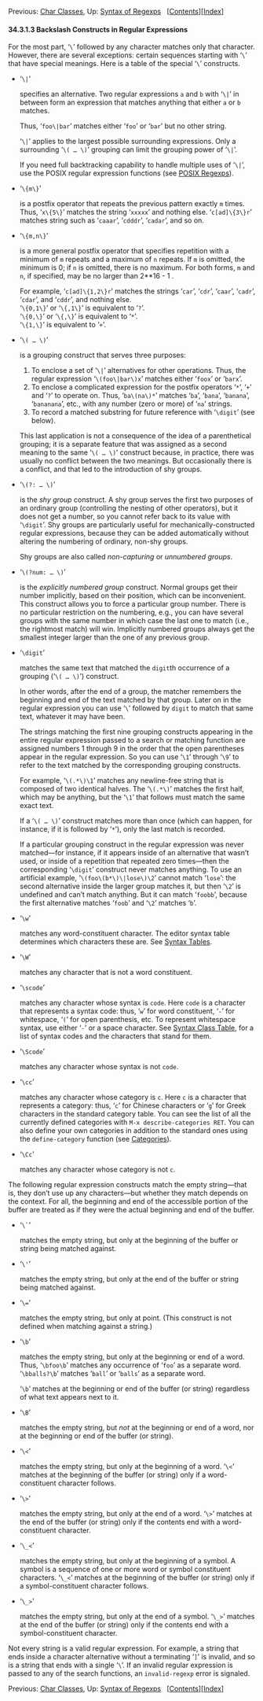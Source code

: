 

Previous: [Char Classes](Char-Classes.html), Up: [Syntax of Regexps](Syntax-of-Regexps.html)   \[[Contents](index.html#SEC_Contents "Table of contents")]\[[Index](Index.html "Index")]

#### 34.3.1.3 Backslash Constructs in Regular Expressions

For the most part, ‘`\`’ followed by any character matches only that character. However, there are several exceptions: certain sequences starting with ‘`\`’ that have special meanings. Here is a table of the special ‘`\`’ constructs.

*   ‘`\|`’

    specifies an alternative. Two regular expressions `a` and `b` with ‘`\|`’ in between form an expression that matches anything that either `a` or `b` matches.

    Thus, ‘`foo\|bar`’ matches either ‘`foo`’ or ‘`bar`’ but no other string.

    ‘`\|`’ applies to the largest possible surrounding expressions. Only a surrounding ‘`\( … \)`’ grouping can limit the grouping power of ‘`\|`’.

    If you need full backtracking capability to handle multiple uses of ‘`\|`’, use the POSIX regular expression functions (see [POSIX Regexps](POSIX-Regexps.html)).

*   ‘`\{m\}`’

    is a postfix operator that repeats the previous pattern exactly `m` times. Thus, ‘`x\{5\}`’ matches the string ‘`xxxxx`’ and nothing else. ‘`c[ad]\{3\}r`’ matches string such as ‘`caaar`’, ‘`cdddr`’, ‘`cadar`’, and so on.

*   ‘`\{m,n\}`’

    is a more general postfix operator that specifies repetition with a minimum of `m` repeats and a maximum of `n` repeats. If `m` is omitted, the minimum is 0; if `n` is omitted, there is no maximum. For both forms, `m` and `n`, if specified, may be no larger than 2\*\*16 - 1 .

    For example, ‘`c[ad]\{1,2\}r`’ matches the strings ‘`car`’, ‘`cdr`’, ‘`caar`’, ‘`cadr`’, ‘`cdar`’, and ‘`cddr`’, and nothing else.\
    ‘`\{0,1\}`’ or ‘`\{,1\}`’ is equivalent to ‘`?`’.\
    ‘`\{0,\}`’ or ‘`\{,\}`’ is equivalent to ‘`*`’.\
    ‘`\{1,\}`’ is equivalent to ‘`+`’.

*   ‘`\( … \)`’

    is a grouping construct that serves three purposes:

    1.  To enclose a set of ‘`\|`’ alternatives for other operations. Thus, the regular expression ‘`\(foo\|bar\)x`’ matches either ‘`foox`’ or ‘`barx`’.
    2.  To enclose a complicated expression for the postfix operators ‘`*`’, ‘`+`’ and ‘`?`’ to operate on. Thus, ‘`ba\(na\)*`’ matches ‘`ba`’, ‘`bana`’, ‘`banana`’, ‘`bananana`’, etc., with any number (zero or more) of ‘`na`’ strings.
    3.  To record a matched substring for future reference with ‘`\digit`’ (see below).

    This last application is not a consequence of the idea of a parenthetical grouping; it is a separate feature that was assigned as a second meaning to the same ‘`\( … \)`’ construct because, in practice, there was usually no conflict between the two meanings. But occasionally there is a conflict, and that led to the introduction of shy groups.

*   ‘`\(?: … \)`’

    is the *shy group* construct. A shy group serves the first two purposes of an ordinary group (controlling the nesting of other operators), but it does not get a number, so you cannot refer back to its value with ‘`\digit`’. Shy groups are particularly useful for mechanically-constructed regular expressions, because they can be added automatically without altering the numbering of ordinary, non-shy groups.

    Shy groups are also called *non-capturing* or *unnumbered groups*.

*   ‘`\(?num: … \)`’

    is the *explicitly numbered group* construct. Normal groups get their number implicitly, based on their position, which can be inconvenient. This construct allows you to force a particular group number. There is no particular restriction on the numbering, e.g., you can have several groups with the same number in which case the last one to match (i.e., the rightmost match) will win. Implicitly numbered groups always get the smallest integer larger than the one of any previous group.

*   ‘`\digit`’

    matches the same text that matched the `digit`th occurrence of a grouping (‘`\( … \)`’) construct.

    In other words, after the end of a group, the matcher remembers the beginning and end of the text matched by that group. Later on in the regular expression you can use ‘`\`’ followed by `digit` to match that same text, whatever it may have been.

    The strings matching the first nine grouping constructs appearing in the entire regular expression passed to a search or matching function are assigned numbers 1 through 9 in the order that the open parentheses appear in the regular expression. So you can use ‘`\1`’ through ‘`\9`’ to refer to the text matched by the corresponding grouping constructs.

    For example, ‘`\(.*\)\1`’ matches any newline-free string that is composed of two identical halves. The ‘`\(.*\)`’ matches the first half, which may be anything, but the ‘`\1`’ that follows must match the same exact text.

    If a ‘`\( … \)`’ construct matches more than once (which can happen, for instance, if it is followed by ‘`*`’), only the last match is recorded.

    If a particular grouping construct in the regular expression was never matched—for instance, if it appears inside of an alternative that wasn’t used, or inside of a repetition that repeated zero times—then the corresponding ‘`\digit`’ construct never matches anything. To use an artificial example, ‘`\(foo\(b*\)\|lose\)\2`’ cannot match ‘`lose`’: the second alternative inside the larger group matches it, but then ‘`\2`’ is undefined and can’t match anything. But it can match ‘`foobb`’, because the first alternative matches ‘`foob`’ and ‘`\2`’ matches ‘`b`’.

*   ‘`\w`’

    matches any word-constituent character. The editor syntax table determines which characters these are. See [Syntax Tables](Syntax-Tables.html).

*   ‘`\W`’

    matches any character that is not a word constituent.

*   ‘`\scode`’

    matches any character whose syntax is `code`. Here `code` is a character that represents a syntax code: thus, ‘`w`’ for word constituent, ‘`-`’ for whitespace, ‘`(`’ for open parenthesis, etc. To represent whitespace syntax, use either ‘`-`’ or a space character. See [Syntax Class Table](Syntax-Class-Table.html), for a list of syntax codes and the characters that stand for them.

*   ‘`\Scode`’

    matches any character whose syntax is not `code`.

*   ‘`\cc`’

    matches any character whose category is `c`. Here `c` is a character that represents a category: thus, ‘`c`’ for Chinese characters or ‘`g`’ for Greek characters in the standard category table. You can see the list of all the currently defined categories with `M-x describe-categories RET`. You can also define your own categories in addition to the standard ones using the `define-category` function (see [Categories](Categories.html)).

*   ‘`\Cc`’

    matches any character whose category is not `c`.

The following regular expression constructs match the empty string—that is, they don’t use up any characters—but whether they match depends on the context. For all, the beginning and end of the accessible portion of the buffer are treated as if they were the actual beginning and end of the buffer.

*   ‘`` \` ``’

    matches the empty string, but only at the beginning of the buffer or string being matched against.

*   ‘`\'`’

    matches the empty string, but only at the end of the buffer or string being matched against.

*   ‘`\=`’

    matches the empty string, but only at point. (This construct is not defined when matching against a string.)

*   ‘`\b`’

    matches the empty string, but only at the beginning or end of a word. Thus, ‘`\bfoo\b`’ matches any occurrence of ‘`foo`’ as a separate word. ‘`\bballs?\b`’ matches ‘`ball`’ or ‘`balls`’ as a separate word.

    ‘`\b`’ matches at the beginning or end of the buffer (or string) regardless of what text appears next to it.

*   ‘`\B`’

    matches the empty string, but *not* at the beginning or end of a word, nor at the beginning or end of the buffer (or string).

*   ‘`\<`’

    matches the empty string, but only at the beginning of a word. ‘`\<`’ matches at the beginning of the buffer (or string) only if a word-constituent character follows.

*   ‘`\>`’

    matches the empty string, but only at the end of a word. ‘`\>`’ matches at the end of the buffer (or string) only if the contents end with a word-constituent character.

*   ‘`\_<`’

    matches the empty string, but only at the beginning of a symbol. A symbol is a sequence of one or more word or symbol constituent characters. ‘`\_<`’ matches at the beginning of the buffer (or string) only if a symbol-constituent character follows.

*   ‘`\_>`’

    matches the empty string, but only at the end of a symbol. ‘`\_>`’ matches at the end of the buffer (or string) only if the contents end with a symbol-constituent character.

Not every string is a valid regular expression. For example, a string that ends inside a character alternative without a terminating ‘`]`’ is invalid, and so is a string that ends with a single ‘`\`’. If an invalid regular expression is passed to any of the search functions, an `invalid-regexp` error is signaled.

Previous: [Char Classes](Char-Classes.html), Up: [Syntax of Regexps](Syntax-of-Regexps.html)   \[[Contents](index.html#SEC_Contents "Table of contents")]\[[Index](Index.html "Index")]
